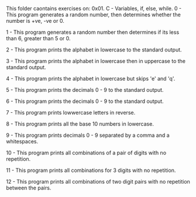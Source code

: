 This folder caontains exercises on: 0x01. C - Variables, if, else, while.
0 - This program generates a random number, then determines whether the number
    is +ve, -ve or 0.

1 - This program generates a random number then determines if its less than 6,
    greater than 5 or 0.

2 - This program prints the alphabet in lowercase to the standard output.

3 - This program prints the alphabet in lowercase then in uppercase to
    the standard output.

4 - This program prints the alphabet in lowercase but skips 'e' and 'q'.

5 - This program prints the decimals 0 - 9 to the standard output.

6 - This program prints the decimals 0 - 9 to the standard output.

7 - This program prints lowwercase letters in reverse.

8 - This program prints all the base 10 numbers in lowercase.

9 - This program prints decimals 0 - 9 separated by a comma and a whitespaces.

10 - This program prints all combinations of a pair of digits with no repetition.

11 - This program prints all combinations for 3 digits with no repetition.

12 - This program prints all combinations of two digit pairs with no repetition
     between the pairs.